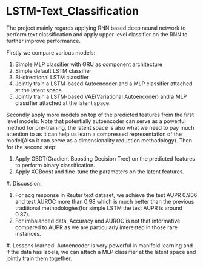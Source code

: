 # LSTM-Text_Classification

The project mainly regards applying RNN based deep neural network
to perform text classification and apply upper level classifier on the RNN to further improve performance.

Firstly we compare various models:
1. Simple MLP classifier with GRU as component architecture
2. Simple default LSTM classifier
3. Bi-directional LSTM classifier
4. Jointly train a LSTM-based Autoencoder and a MLP classifier attached at the latent space.
5. Jointly train a LSTM-based VAE(Variational Autoencoder) and a MLP classifier attached at the latent space.

Secondly apply more models on top of the predicted features from the first level models:
Note that potentially autoencoder can serve as a powerful method for pre-training, the latent space is also what we need to pay much attention to as it can help us learn a compressed representation of the model(Also it can serve as a dimensionality reduction methodology).
Then for the second step:
1. Apply GBDT(Gradient Boosting Decision Tree) on the predicted features to perform binary classification.
2. Apply XGBoost and fine-tune the parameters on the latent features.

#. Discussion:
1. For acq response in Reuter text dataset, we achieve the test AUPR 0.906 and test AUROC more than 0.98 which is much better than the previous traditional methodologies(for simple LSTM the test AUPR is around 0.87).
2. For imbalanced data, Accuracy and AUROC is not that informative compared to AUPR as we are particularly interested in those rare instances.


#. Lessons learned:
Autoencoder is very powerful in manifold learning and if the data has labels, we can attach a MLP classifier at the latent space and jointly train them together.
